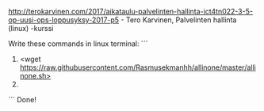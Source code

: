 http://terokarvinen.com/2017/aikataulu-palvelinten-hallinta-ict4tn022-3-5-op-uusi-ops-loppusyksy-2017-p5 - Tero Karvinen, Palvelinten hallinta (linux) -kurssi

Write these commands in linux terminal:
´´´
1. <wget https://raw.githubusercontent.com/Rasmusekmanhh/allinone/master/allinone.sh>
2. <bash allinone.sh>
´´´ 
Done!
